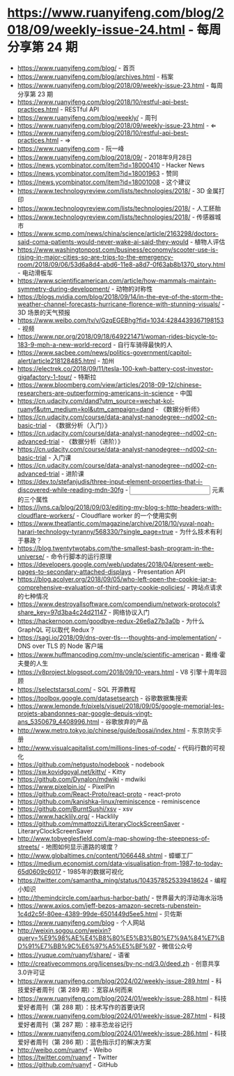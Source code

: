 # https://www.ruanyifeng.com/blog/2018/09/weekly-issue-24.html - 每周分享第 24 期

- https://www.ruanyifeng.com/blog/ - 首页
- https://www.ruanyifeng.com/blog/archives.html - 档案
- https://www.ruanyifeng.com/blog/2018/09/weekly-issue-23.html - 每周分享第 23 期
- https://www.ruanyifeng.com/blog/2018/10/restful-api-best-practices.html - RESTful API
- https://www.ruanyifeng.com/blog/weekly/ - 周刊
- https://www.ruanyifeng.com/blog/2018/09/weekly-issue-23.html - ⇐
- https://www.ruanyifeng.com/blog/2018/10/restful-api-best-practices.html - ⇒
- https://www.ruanyifeng.com - 阮一峰
- https://www.ruanyifeng.com/blog/2018/09/ - 2018年9月28日
- https://news.ycombinator.com/item?id=18000410 - Hacker News
- https://news.ycombinator.com/item?id=18001963 - 赞同
- https://news.ycombinator.com/item?id=18001008 - 这个建议
- https://www.technologyreview.com/lists/technologies/2018/ - 3D 金属打印
- https://www.technologyreview.com/lists/technologies/2018/ - 人工胚胎
- https://www.technologyreview.com/lists/technologies/2018/ - 传感器城市
- https://www.scmp.com/news/china/science/article/2163298/doctors-said-coma-patients-would-never-wake-ai-said-they-would - 植物人评估
- https://www.washingtonpost.com/business/economy/scooter-use-is-rising-in-major-cities-so-are-trips-to-the-emergency-room/2018/09/06/53d6a8d4-abd6-11e8-a8d7-0f63ab8b1370_story.html - 电动滑板车
- https://www.scientificamerican.com/article/how-mammals-maintain-symmetry-during-development/ - 动物的对称性
- https://blogs.nvidia.com/blog/2018/09/14/in-the-eye-of-the-storm-the-weather-channel-forecasts-hurricane-florence-with-stunning-visuals/ - 3D 场景的天气预报
- https://www.weibo.com/tv/v/GzqEGEBhg?fid=1034:4284439367198153 - 视频
- https://www.npr.org/2018/09/18/649221471/woman-rides-bicycle-to-183-9-mph-a-new-world-record - 自行车骑得最快的人
- https://www.sacbee.com/news/politics-government/capitol-alert/article218128485.html - 加州
- https://electrek.co/2018/09/11/tesla-100-kwh-battery-cost-investor-gigafactory-1-tour/ - 特斯拉
- https://www.bloomberg.com/view/articles/2018-09-12/chinese-researchers-are-outperforming-americans-in-science - 中国
- https://cn.udacity.com/dand?utm_source=wechat-kol-ruanyf&utm_medium=kol&utm_campaign=dand - 《数据分析师》
- https://cn.udacity.com/course/data-analyst-nanodegree--nd002-cn-basic-trial - 《数据分析（入门）》
- https://cn.udacity.com/course/data-analyst-nanodegree--nd002-cn-advanced-trial - 《数据分析（进阶）》
- https://cn.udacity.com/course/data-analyst-nanodegree--nd002-cn-basic-trial - 入门课
- https://cn.udacity.com/course/data-analyst-nanodegree--nd002-cn-advanced-trial - 进阶课
- https://dev.to/stefanjudis/three-input-element-properties-that-i-discovered-while-reading-mdn-30fg - <input> 元素的三个属性
- https://jvns.ca/blog/2018/09/03/editing-my-blog-s-http-headers-with-cloudflare-workers/ - Cloudflare worker 的一个使用实例
- https://www.theatlantic.com/magazine/archive/2018/10/yuval-noah-harari-technology-tyranny/568330/?single_page=true - 为什么技术有利于暴政？
- https://blog.twentytwotabs.com/the-smallest-bash-program-in-the-universe/ - 命令行脚本的运行原理
- https://developers.google.com/web/updates/2018/04/present-web-pages-to-secondary-attached-displays - Presentation API
- https://blog.acolyer.org/2018/09/05/who-left-open-the-cookie-jar-a-comprehensive-evaluation-of-third-party-cookie-policies/ - 跨站点请求的七种情况
- https://www.destroyallsoftware.com/compendium/network-protocols?share_key=97d3ba4c24d21147 - 网络协议入门
- https://hackernoon.com/goodbye-redux-26e6a27b3a0b - 为什么 GraphQL 可以取代 Redux？
- https://sagi.io/2018/09/dns-over-tls---thoughts-and-implementation/ - DNS over TLS 的 Node 客户端
- https://www.huffmancoding.com/my-uncle/scientific-american - 戴维·霍夫曼的人生
- https://v8project.blogspot.com/2018/09/10-years.html - V8 引擎十周年回顾
- https://selectstarsql.com/ - SQL 开源教程
- https://toolbox.google.com/datasetsearch - 谷歌数据集搜索
- https://www.lemonde.fr/pixels/visuel/2018/09/05/google-memorial-les-projets-abandonnes-par-google-depuis-vingt-ans_5350679_4408996.html - 谷歌放弃的产品
- http://www.metro.tokyo.jp/chinese/guide/bosai/index.html - 东京防灾手册
- http://www.visualcapitalist.com/millions-lines-of-code/ - 代码行数的可视化
- https://github.com/netgusto/nodebook - nodebook
- https://sw.kovidgoyal.net/kitty/ - Kitty
- https://github.com/Dynalon/mdwiki - mdwiki
- https://www.pixelpin.io/ - PixelPin
- https://github.com/React-Proto/react-proto - react-proto
- https://github.com/kanishka-linux/reminiscence - reminiscence
- https://github.com/BurntSushi/xsv - xsv
- https://www.hacklily.org/ - Hacklily
- https://github.com/mmattozzi/LiteraryClockScreenSaver - LiteraryClockScreenSaver
- http://www.tobyeglesfield.com/a-map-showing-the-steepness-of-streets/ - 地图如何显示道路的坡度？
- http://www.globaltimes.cn/content/1066448.shtml - 蟑螂工厂
- https://medium.economist.com/data-visualisation-from-1987-to-today-65d0609c6017 - 1985年的数据可视化
- https://twitter.com/samantha_ming/status/1043578525339418624 - 编程小知识
- http://themindcircle.com/aarhus-harbor-bath/ - 世界最大的浮动海水浴场
- https://www.axios.com/jeff-bezos-amazon-secrets-rubenstein-1c4d2c5f-80ee-4389-99de-6501449d5ee5.html - 贝佐斯
- https://www.ruanyifeng.com/blog - 个人网站
- http://weixin.sogou.com/weixin?query=%E9%98%AE%E4%B8%80%E5%B3%B0%E7%9A%84%E7%BD%91%E7%BB%9C%E6%97%A5%E5%BF%97 - 微信公众号
- https://yuque.com/ruanyf/share/ - 语雀
- http://creativecommons.org/licenses/by-nc-nd/3.0/deed.zh - 创意共享3.0许可证
- https://www.ruanyifeng.com/blog/2024/02/weekly-issue-289.html - 科技爱好者周刊（第 289 期）：宽容从何而来
- https://www.ruanyifeng.com/blog/2024/01/weekly-issue-288.html - 科技爱好者周刊（第 288 期）：技术写作的首要诀窍
- https://www.ruanyifeng.com/blog/2024/01/weekly-issue-287.html - 科技爱好者周刊（第 287 期）：禄丰恐龙谷记行
- https://www.ruanyifeng.com/blog/2024/01/weekly-issue-286.html - 科技爱好者周刊（第 286 期）：蓝色指示灯的解决方案
- http://weibo.com/ruanyf - Weibo
- https://twitter.com/ruanyf - Twitter
- https://github.com/ruanyf - GitHub